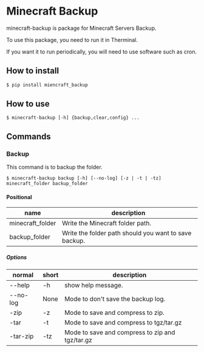 # Minecraft Backup

minecraft-backup is package for Minecraft Servers Backup.

To use this package, you need to run it in Therminal.

If you want it to run periodically, you will need to use software such as cron.

## How to install
```bash
$ pip install miencraft_backup
````

## How to use
```
$ minecraft-backup [-h] {backup,clear,config} ...
```

## Commands

### Backup
This command is to backup the folder.
```
$ minecraft-backup backup [-h] [--no-log] [-z | -t | -tz] minecraft_folder backup_folder
```

#### Positional
| name | description |
| ---- | ----------- |
| minecraft_folder | Write the Minecraft folder path. |
| backup_folder | Write the folder path should you want to save backup. |

##### Options
| normal | short | description |
| ------ | ----- | ------------|
| --help | -h | show help message. |
| --no-log | None | Mode to don't save the backup log. |
| -zip | -z | Mode to save and compress to zip. |
| -tar | -t | Mode to save and compress to tgz/tar.gz |
| -tar-zip | -tz | Mode to save and compress to zip and tgz/tar.gz |

